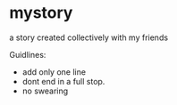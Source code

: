 # mystory
a story created collectively with my friends  

Guidlines:
* add only one line 
* dont end in a full stop.
* no swearing 
